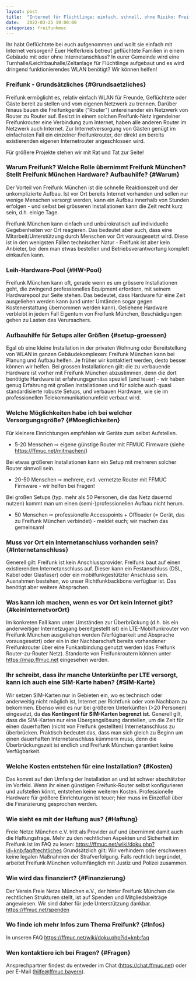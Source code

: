 ```yaml
---
layout: post
title:  "Internet für Flüchtlinge: einfach, schnell, ohne Risiko: Freifunk München - Fragen und Antworten"
date:   2022-03-25 19:00:00
categories: freifunkmuc
---
```


Ihr habt Geflüchtete bei euch aufgenommen und wollt sie einfach mit Internet versorgen? Euer Helferkreis betreut geflüchtete Familien in einem Gebäude mit oder ohne Internetanschluss? In eurer Gemeinde wird eine Turnhalle/Leichtbauhalle/Zeltanlage für Flüchtlinge aufgebaut und es wird dringend funktionierendes WLAN benötigt? Wir können helfen!


### Freifunk - Grundsätzliches {#Grundsaetzliches}

Freifunk ermöglicht es, relativ einfach WLAN für Freunde, Geflüchtete oder Gäste bereit zu stellen und vom eigenen Netzwerk zu trennen.
Darüber hinaus bauen die Freifunkgeräte ("Router") untereinander ein Netzwerk von Router zu Router auf. Besitzt in einem solchen Freifunk-Netz irgendeiner Freifunkrouter eine Verbindung zum Internet, haben alle anderen Router im Netzwerk auch Internet.
Zur Internetversorgung von Gästen genügt im einfachsten Fall ein einzelner Freifunkrouter, der direkt am bereits existierenden eigenen Internetrouter angeschlossen wird.

Für größere Projekte stehen wir mit Rat und Tat zur Seite!


### Warum Freifunk? Welche Rolle übernimmt Freifunk München? Stellt Freifunk München Hardware? Aufbauhilfe? {#Warum}

Der Vorteil von Freifunk München ist die schnelle Reaktionszeit und der unkomplizierte Aufbau. Ist vor Ort bereits Internet vorhanden und sollen nur wenige Menschen versorgt werden, kann ein Aufbau innerhalb von Stunden erfolgen - und selbst bei grösseren Installationen kann die Zeit recht kurz sein, d.h. einige Tage.

Freifunk München kann einfach und unbürokratisch auf individuelle Gegebenheiten vor Ort reagieren. Das bedeutet aber auch, dass eine Mitarbeit/Unterstützung durch Menschen vor Ort vorausgesetzt wird. Diese ist in den wenigsten Fällen technischer Natur - Freifunk ist aber kein Anbieter, bei dem man etwas bestellen und Betriebsverantwortung komplett einkaufen kann.


### Leih-Hardware-Pool {#HW-Pool}

Freifunk München kann oft, gerade wenn es um grössere Installationen geht, die zwingend professionelles Equipment erfordern, mit seinem Hardwarepool zur Seite stehen. Das bedeutet, dass Hardware für eine Zeit  ausgeliehen werden kann (und unter Umtänden sogar gegen Kostenerstattung übernommen werden kann). Geliehene Hardware verbleibt in jedem Fall Eigentum von Freifunk München, Beschädigungen gehen zu Lasten des Verursachers.


### Aufbauhilfe für Setups aller Größen {#setup-groessen}

Egal ob eine kleine Installation in der privaten Wohnung oder Bereitstellung von WLAN in ganzen Gebäudekomplexen: Freifunk München kann bei Planung und Aufbau helfen. Je früher wir kontaktiert werden, desto besser können wir helfen.
Bei grossen Installationen gilt: die zu verbauende Hardware ist vorher mit Freifunk München abzustimmen, denn die dort benötigte Hardware ist erfahrungsgemäss speziell (und teuer) - wir haben genug Erfahrung mit großen Installationen und für solche auch quasi standardisierte robuste Setups, und verbauen Hardware, wie sie im professionellen Telekommunikationumfeld verbaut wird.


### Welche Möglichkeiten habe ich bei welcher Versorgungsgröße? {#Moeglichkeiten}

Für kleinere Einrichtungen empfehlen wir Geräte zum selbst Aufstellen.
 - 5-20 Menschen ⇨ eigene günstige Router mit FFMUC Firmware (siehe <https://ffmuc.net/mitmachen/>)

Bei etwas größeren Installationen kann ein Setup mit mehreren solcher Router sinnvoll sein.
 - 20-50 Menschen ⇨ mehrere, evtl. vernetzte Router mit FFMUC Firmware - wir helfen bei Fragen!

Bei großen Setups (typ. mehr als 50 Personen, die das Netz dauernd nutzen) kommt man um einen (semi-)professionellen Aufbau nicht herum.
 - 50 Menschen ⇨ professionelle Accesspoints + Offloader (= Gerät, das zu Freifunk München verbindet) - meldet euch; wir machen das gemeinsam!


### Muss vor Ort ein Internetanschluss vorhanden sein? {#Internetanschluss}

Generell gilt: Freifunk ist kein Anschlussprovider. Freifunk baut auf einen existierenden Internetanschluss auf. Dieser kann ein Festanschluss (DSL, Kabel oder Glasfaser) oder ein mobilfunkgestützter Anschluss sein. Ausnahmen bestehen, wo unser Richtfunkbackbone verfügbar ist. Das benötigt aber weitere Absprachen.


### Was kann ich machen, wenn es vor Ort kein Internet gibt? {#keinInternetvorOrt}

Im konkreten Fall kann unter Umständen zur Überbrückung (d.h. bis ein anderweitiger Internetzugang bereitgestellt ist) ein LTE-Mobilfunkrouter von Freifunk München ausgeliehen werden (Verfügbarkeit und Absprache vorausgesetzt) oder ein in der Nachbarschaft bereits vorhandener Freifunkrouter über eine Funkanbindung genutzt werden (das Freifunk Router-zu-Router Netz). Standorte von Freifunkroutern können unter <https://map.ffmuc.net> eingesehen werden.


### Ihr schreibt, dass ihr manche Unterkünfte per LTE versorgt, kann ich auch eine SIM-Karte haben? {#SIM-Karte}

Wir setzen SIM-Karten nur in Gebieten ein, wo es technisch oder anderweitig nicht möglich ist, Internet per Richtfunk oder vom Nachbarn zu bekommen. Ebenso wird es nur bei größeren Unterkünften (>20 Personen) eingesetzt,​​​ da​​ **das Kontingent für SIM-Karten begrenzt ist**. Generell gilt, dass die SIM-Karten nur eine Übergangslösung darstellen, um die Zeit für einen dauerhaften (nicht von Freifunk gestellten) Internetanschluss zu überbrücken. Praktisch bedeutet das, dass man sich gleich zu Beginn um einen dauerhaften Internetanschluss kümmern muss, denn die Überbrückungszeit ist endlich und Freifunk München garantiert keine Verfügbarkeit.


### Welche Kosten entstehen für eine Installation? {#Kosten}

Das kommt auf den Umfang der Installation an und ist schwer abschätzbar im Vorfeld. Wenn ihr einen günstigen Freifunk-Router selbst konfigurieren und aufstellen könnt, entstehen keine weiteren Kosten. Professionelle Hardware für größere Einrichtungen ist teuer; hier muss im Einzelfall über die Finanzierung gesprochen werden.


### Wie sieht es mit der Haftung aus? {#Haftung}

Freie Netze München e.V. tritt als Provider auf und übernimmt damit auch die Haftungsfrage. Mehr zu den rechtlichen Aspekten und Sicherheit im Freifunk ist im FAQ zu lesen: <https://ffmuc.net/wiki/doku.php?id=knb:faq#rechtliches>
Grundsätzlich gilt: Wir verhindern oder erschweren keine legalen Maßnahmen der Strafverfolgung. Falls rechtlich begründet, arbeitet Freifunk München vollumfänglich mit Justiz und Polizei zusammen.


### Wie wird das finanziert? {#Finanzierung}

Der Verein Freie Netze München e.V., der hinter Freifunk München die rechtlichen Strukturen stellt, ist auf Spenden und Mitgliedsbeiträge angewiesen. Wir sind daher für jede Unterstützung dankbar. <https://ffmuc.net/spenden>


### Wo finde ich mehr Infos zum Thema Freifunk? {#Infos}

In unseren FAQ <https://ffmuc.net/wiki/doku.php?id=knb:faq>


### Wen kontaktiere ich bei Fragen? {#Fragen}

Ansprechpartner findest du entweder im Chat (<https://chat.ffmuc.net>) oder per E-Mail (<hilfe@ffmuc.bayern>).
